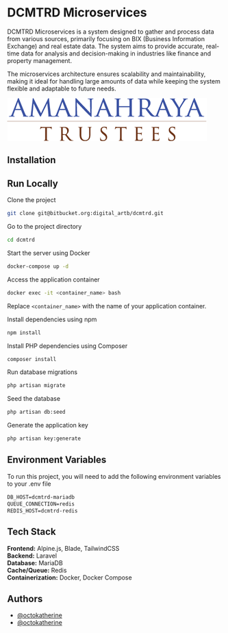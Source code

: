 
# DCMTRD Microservices

DCMTRD Microservices is a system designed to gather and process data from various sources, primarily focusing on BIX (Business Information Exchange) and real estate data. The system aims to provide accurate, real-time data for analysis and decision-making in industries like finance and property management.

The microservices architecture ensures scalability and maintainability, making it ideal for handling large amounts of data while keeping the system flexible and adaptable to future needs.

![Logo](public/images/art_logo.png)

## Installation

## Run Locally

Clone the project

```bash
git clone git@bitbucket.org:digital_artb/dcmtrd.git
```

Go to the project directory

```bash
cd dcmtrd
```

Start the server using Docker

```bash
docker-compose up -d
```

Access the application container

```bash
docker exec -it <container_name> bash
```

Replace `<container_name>` with the name of your application container.

Install dependencies using npm

```bash
npm install
```

Install PHP dependencies using Composer

```bash
composer install
```

Run database migrations

```bash
php artisan migrate
```

Seed the database

```bash
php artisan db:seed
```

Generate the application key

```bash
php artisan key:generate
```

## Environment Variables

To run this project, you will need to add the following environment variables to your .env file

```env
DB_HOST=dcmtrd-mariadb
QUEUE_CONNECTION=redis
REDIS_HOST=dcmtrd-redis
```

## Tech Stack

**Frontend:** Alpine.js, Blade, TailwindCSS  
**Backend:** Laravel  
**Database:** MariaDB  
**Cache/Queue:** Redis  
**Containerization:** Docker, Docker Compose  

## Authors

- [@octokatherine](https://github.com/mralif93)
- [@octokatherine](https://github.com/matkmin)